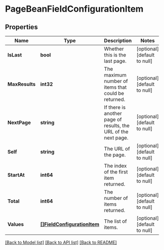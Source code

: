 # PageBeanFieldConfigurationItem

## Properties
Name | Type | Description | Notes
------------ | ------------- | ------------- | -------------
**IsLast** | **bool** | Whether this is the last page. | [optional] [default to null]
**MaxResults** | **int32** | The maximum number of items that could be returned. | [optional] [default to null]
**NextPage** | **string** | If there is another page of results, the URL of the next page. | [optional] [default to null]
**Self** | **string** | The URL of the page. | [optional] [default to null]
**StartAt** | **int64** | The index of the first item returned. | [optional] [default to null]
**Total** | **int64** | The number of items returned. | [optional] [default to null]
**Values** | [**[]FieldConfigurationItem**](FieldConfigurationItem.md) | The list of items. | [optional] [default to null]

[[Back to Model list]](../README.md#documentation-for-models) [[Back to API list]](../README.md#documentation-for-api-endpoints) [[Back to README]](../README.md)

